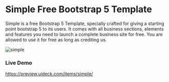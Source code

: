 # Simple Free Bootstrap 5 Template
Simple is a free Bootstrap 5 Template, specially crafted for giving a starting point bootstrap 5 to its users. It comes with all business sections, elements and features you need to launch a complete business site for free. You are allowed to use it for free as long as crediting us.

![simple](https://uideck.com/wp-content/uploads/edd/2020/06/simple-bootstrap-5-template.jpg)

### Live Demo
https://preview.uideck.com/items/simple/
